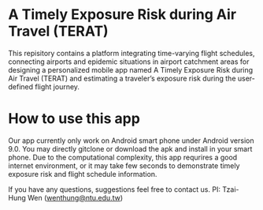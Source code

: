 # A Timely Exposure Risk during Air Travel (TERAT)
This repisitory contains a platform integrating time-varying flight schedules, connecting airports and epidemic situations in airport catchment areas for designing a personalized mobile app named A Timely Exposure Risk during Air Travel (TERAT) and estimating a traveler’s exposure risk during the user-defined flight journey.


# How to use this app
Our app currently only work on Android smart phone under Android version 9.0.
You may directly gitclone or download the apk and install in your smart phone.
Due to the computational complexity, this app requrires a good internet environment, or it may take few seconds to demonstrate timely exposure risk and flight schedule information.

If you have any questions, suggestions feel free to contact us.
PI: Tzai-Hung Wen (wenthung@ntu.edu.tw)
